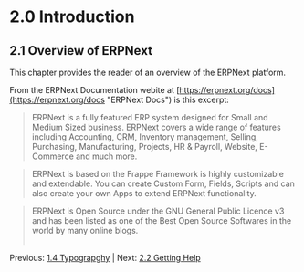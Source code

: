 # 2.0 Introduction

## 2.1 Overview of ERPNext

This chapter provides the reader of an overview of the ERPNext platform. 

From the ERPNext Documentation webite at [https://erpnext.org/docs](https://erpnext.org/docs "ERPNext Docs") is this excerpt:

>  ERPNext is a fully featured ERP system designed for Small and Medium Sized business. ERPNext covers a wide range of features including Accounting, CRM, Inventory management, Selling, Purchasing, Manufacturing, Projects, HR & Payroll, Website, E-Commerce and much more.

> ERPNext is based on the Frappe Framework is highly customizable and extendable. You can create Custom Form, Fields, Scripts and can also create your own Apps to extend ERPNext functionality.

> ERPNext is Open Source under the GNU General Public Licence v3 and has been listed as one of the Best Open Source Softwares in the world by many online blogs.<br /><br />

Previous: [1.4 Typograpghy](../preface/typography.md "Typography") | Next: [2.2 Getting Help](help.md "Getting Help")
